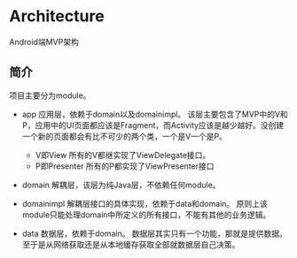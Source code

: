 # Architecture
Android端MVP架构
## 简介
  项目主要分为module。
  * app 应用层，依赖于domain以及domainimpl。
    该层主要包含了MVP中的V和P，应用中的UI页面都应该是Fragment，而Activity应该是越少越好。没创建一个新的页面都会有比不可少的两个类，一个是V一个是P。
    * V即View 所有的V都继实现了ViewDelegate接口。
    * P即Presenter 所有的P都实现了ViewPresenter接口

  * domain 解耦层，该层为纯Java层，不依赖任何module。
  
  * domainimpl 解耦层接口的具体实现，依赖于data和domain。
    原则上该module只能处理domain中所定义的所有接口，不能有其他的业务逻辑。
  
  * data 数据层，依赖于domain。
    数据层其实只有一个功能，那就是提供数据。至于是从网络获取还是从本地缓存获取全部就数据层自己决策。
